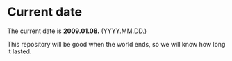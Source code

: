 # Current date

The current date is **2009.01.08.** (YYYY.MM.DD.)

This repository will be good when the world ends, so we will know how long it lasted.
